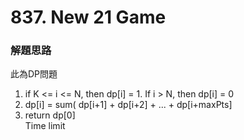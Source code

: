 # 837. New 21 Game
### 解題思路
此為DP問題
1. if K <= i <= N, then dp[i] = 1. If i > N, then dp[i] = 0
2. dp[i] = sum( dp[i+1] + dp[i+2] + ... + dp[i+maxPts]
3. return dp[0]
<br>Time limit
